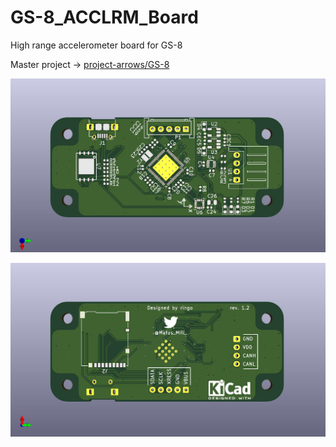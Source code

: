 # GS-8_ACCLRM_Board

High range accelerometer board for GS-8


Master project -> [project-arrows/GS-8](https://github.com/project-arrows/GS-8)

![circut-F](https://raw.githubusercontent.com/ringo156/GS-8_ACCLRM_Board/master/High_range_accelerometer/Picture/High_range_accelerometer-F.jpg)

![circuit-B](https://raw.githubusercontent.com/ringo156/GS-8_ACCLRM_Board/master/High_range_accelerometer/Picture/High_range_accelerometer-B.jpg)
